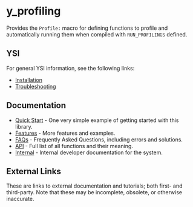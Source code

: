 # y_profiling

Provides the `Profile:` macro for defining functions to profile and automatically running them when compiled with `RUN_PROFILINGS` defined.

## YSI

For general YSI information, see the following links:

* [Installation](../installation.md)
* [Troubleshooting](../troubleshooting.md)

## Documentation

* [Quick Start](y_profiling/quick-start.md) - One very simple example of getting started with this library.
* [Features](y_profiling/features.md) - More features and examples.
* [FAQs](y_profiling/faqs.md) - Frequently Asked Questions, including errors and solutions.
* [API](y_profiling/api.md) - Full list of all functions and their meaning.
* [Internal](y_profiling/internal.md) - Internal developer documentation for the system.

## External Links

These are links to external documentation and tutorials; both first- and third-party.  Note that these may be incomplete, obsolete, or otherwise inaccurate.

